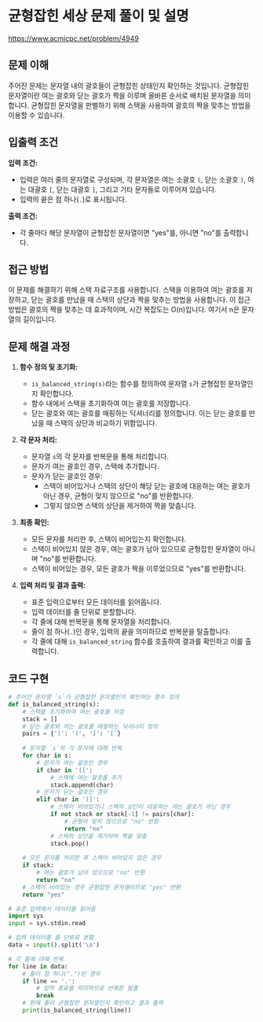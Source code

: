 # 균형잡힌 세상 문제 풀이 및 설명

https://www.acmicpc.net/problem/4949

## 문제 이해
주어진 문제는 문자열 내의 괄호들이 균형잡힌 상태인지 확인하는 것입니다. 균형잡힌 문자열이란 여는 괄호와 닫는 괄호가 짝을 이루며 올바른 순서로 배치된 문자열을 의미합니다. 균형잡힌 문자열을 판별하기 위해 스택을 사용하여 괄호의 짝을 맞추는 방법을 이용할 수 있습니다.

## 입출력 조건
**입력 조건:**
- 입력은 여러 줄의 문자열로 구성되며, 각 문자열은 여는 소괄호 `(`, 닫는 소괄호 `)`, 여는 대괄호 `[`, 닫는 대괄호 `]`, 그리고 기타 문자들로 이루어져 있습니다.
- 입력의 끝은 점 하나(`.`)로 표시됩니다.

**출력 조건:**
- 각 줄마다 해당 문자열이 균형잡힌 문자열이면 "yes"를, 아니면 "no"를 출력합니다.

## 접근 방법
이 문제를 해결하기 위해 스택 자료구조를 사용합니다. 스택을 이용하여 여는 괄호를 저장하고, 닫는 괄호를 만났을 때 스택의 상단과 짝을 맞추는 방법을 사용합니다. 이 접근 방법은 괄호의 짝을 맞추는 데 효과적이며, 시간 복잡도는 O(n)입니다. 여기서 n은 문자열의 길이입니다.

## 문제 해결 과정

1. **함수 정의 및 초기화:**
   - `is_balanced_string(s)`라는 함수를 정의하여 문자열 `s`가 균형잡힌 문자열인지 확인합니다.
   - 함수 내에서 스택을 초기화하여 여는 괄호를 저장합니다.
   - 닫는 괄호와 여는 괄호를 매핑하는 딕셔너리를 정의합니다. 이는 닫는 괄호를 만났을 때 스택의 상단과 비교하기 위함입니다.

2. **각 문자 처리:**
   - 문자열 `s`의 각 문자를 반복문을 통해 처리합니다.
   - 문자가 여는 괄호인 경우, 스택에 추가합니다.
   - 문자가 닫는 괄호인 경우:
     - 스택이 비어있거나 스택의 상단이 해당 닫는 괄호에 대응하는 여는 괄호가 아닌 경우, 균형이 맞지 않으므로 "no"를 반환합니다.
     - 그렇지 않으면 스택의 상단을 제거하여 짝을 맞춥니다.

3. **최종 확인:**
   - 모든 문자를 처리한 후, 스택이 비어있는지 확인합니다.
   - 스택이 비어있지 않은 경우, 여는 괄호가 남아 있으므로 균형잡힌 문자열이 아니며 "no"를 반환합니다.
   - 스택이 비어있는 경우, 모든 괄호가 짝을 이루었으므로 "yes"를 반환합니다.

4. **입력 처리 및 결과 출력:**
   - 표준 입력으로부터 모든 데이터를 읽어옵니다.
   - 입력 데이터를 줄 단위로 분할합니다.
   - 각 줄에 대해 반복문을 통해 문자열을 처리합니다.
   - 줄이 점 하나(`.`)인 경우, 입력의 끝을 의미하므로 반복문을 탈출합니다.
   - 각 줄에 대해 `is_balanced_string` 함수를 호출하여 결과를 확인하고 이를 출력합니다.

## 코드 구현
```python
# 주어진 문자열 `s`가 균형잡힌 문자열인지 확인하는 함수 정의
def is_balanced_string(s):
    # 스택을 초기화하여 여는 괄호를 저장
    stack = []
    # 닫는 괄호와 여는 괄호를 매핑하는 딕셔너리 정의
    pairs = {')': '(', ']': '['}
    
    # 문자열 `s`의 각 문자에 대해 반복
    for char in s:
        # 문자가 여는 괄호인 경우
        if char in '([':
            # 스택에 여는 괄호를 추가
            stack.append(char)
        # 문자가 닫는 괄호인 경우
        elif char in ')]':
            # 스택이 비어있거나 스택의 상단이 대응하는 여는 괄호가 아닌 경우
            if not stack or stack[-1] != pairs[char]:
                # 균형이 맞지 않으므로 "no" 반환
                return "no"
            # 스택의 상단을 제거하여 짝을 맞춤
            stack.pop()
    
    # 모든 문자를 처리한 후 스택이 비어있지 않은 경우
    if stack:
        # 여는 괄호가 남아 있으므로 "no" 반환
        return "no"
    # 스택이 비어있는 경우 균형잡힌 문자열이므로 "yes" 반환
    return "yes"

# 표준 입력에서 데이터를 읽어옴
import sys
input = sys.stdin.read

# 입력 데이터를 줄 단위로 분할
data = input().split('\n')

# 각 줄에 대해 반복
for line in data:
    # 줄이 점 하나(".")인 경우
    if line == '.':
        # 입력 종료를 의미하므로 반복문 탈출
        break
    # 현재 줄이 균형잡힌 문자열인지 확인하고 결과 출력
    print(is_balanced_string(line))
